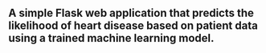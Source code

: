 ## A simple Flask web application that predicts the likelihood of heart disease based on patient data using a trained machine learning model.

